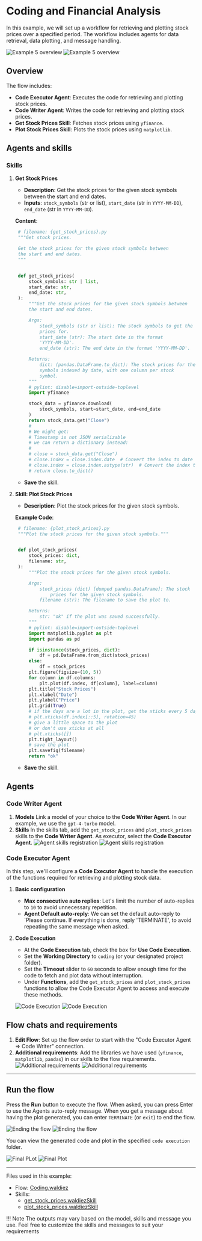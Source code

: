 # Coding and Financial Analysis

In this example, we will set up a workflow for retrieving and plotting stock prices over a specified period. The workflow includes agents for data retrieval, data plotting, and message handling.

![Example 5 overview](../static/images/light/examples/5/overview.webp#only-light)
![Example 5 overview](../static/images/dark/examples/5/overview.webp#only-dark)

## Overview

The flow includes:

- **Code Executor Agent**: Executes the code for retrieving and plotting stock prices.
- **Code Writer Agent**: Writes the code for retrieving and plotting stock prices.
- **Get Stock Prices Skill**: Fetches stock prices using `yfinance`.
- **Plot Stock Prices Skill**: Plots the stock prices using `matplotlib`.

## Agents and skills

### Skills

1. **Get Stock Prices**
   - **Description**: Get the stock prices for the given stock symbols between the start and end dates.
   - **Inputs**: `stock_symbols` (str or list), `start_date` (str in `YYYY-MM-DD`), `end_date` (str in `YYYY-MM-DD`).

   **Content**:

   ```python
    # filename: {get_stock_prices}.py
    """Get stock prices.

    Get the stock prices for the given stock symbols between  
    the start and end dates.
    """


    def get_stock_prices(
        stock_symbols: str | list,
        start_date: str,
        end_date: str,
    ):
        """Get the stock prices for the given stock symbols between
        the start and end dates.

        Args:
            stock_symbols (str or list): The stock symbols to get the
            prices for.
            start_date (str): The start date in the format 
            'YYYY-MM-DD'.
            end_date (str): The end date in the format 'YYYY-MM-DD'.

        Returns:
            dict: (pandas.DataFrame.to_dict): The stock prices for the given stock
            symbols indexed by date, with one column per stock 
            symbol.
        """
        # pylint: disable=import-outside-toplevel
        import yfinance

        stock_data = yfinance.download(
            stock_symbols, start=start_date, end=end_date
        )
        return stock_data.get("Close")
        #
        # We might get:
        # Timestamp is not JSON serializable
        # we can return a dictionary instead:
        #
        # close = stock_data.get("Close")
        # close.index = close.index.date  # Convert the index to date only
        # close.index = close.index.astype(str)  # Convert the index to string
        # return close.to_dict()
   ```

   - **Save** the skill.

2. **Skill: Plot Stock Prices**
   - **Description**: Plot the stock prices for the given stock symbols.

   **Example Code**:

   ```python
    # filename: {plot_stock_prices}.py
    """Plot the stock prices for the given stock symbols."""


    def plot_stock_prices(
        stock_prices: dict,
        filename: str,
    ):
        """Plot the stock prices for the given stock symbols.

        Args:
            stock_prices (dict) [dumped pandas.DataFrame]: The stock 
                prices for the given stock symbols.
            filename (str): The filename to save the plot to.

        Returns:
            str: "ok" if the plot was saved successfully.
        """
        # pylint: disable=import-outside-toplevel
        import matplotlib.pyplot as plt
        import pandas as pd

        if isinstance(stock_prices, dict):
            df = pd.DataFrame.from_dict(stock_prices)
        else:
            df = stock_prices
        plt.figure(figsize=(10, 5))
        for column in df.columns:
            plt.plot(df.index, df[column], label=column)
        plt.title("Stock Prices")
        plt.xlabel("Date")
        plt.ylabel("Price")
        plt.grid(True)
        # if the days are a lot in the plot, get the xticks every 5 days
        # plt.xticks(df.index[::5], rotation=45)
        # give a little space to the plot
        # or don't use xticks at all
        # plt.xticks([])
        plt.tight_layout()
        # save the plot
        plt.savefig(filename)
        return "ok"
    ```

   - **Save** the skill.

## Agents

### Code Writer Agent

1. **Models**
    Link a model of your choice to the **Code Writer Agent**. In our example, we use the `gpt-4-turbo` model.
2. **Skills**
    In the skills tab, add the `get_stock_prices` and `plot_stock_prices` skills to the **Code Writer Agent**. As executor, select the **Code Executor Agent**.
    ![Agent skills registration](../static/images/light/examples/5/agent_skills.webp#only-light)
    ![Agent skills registration](../static/images/dark/examples/5/agent_skills.webp#only-dark)

### Code Executor Agent

In this step, we'll configure a **Code Executor Agent** to handle the execution of the functions required for retrieving and plotting stock data.

1. **Basic configuration**
   - **Max consecutive auto replies**: Let's limit the number of auto-replies to `10` to avoid unnecessary repetition.
   - **Agent Default auto-reply**: We can set the default auto-reply to `Please continue. If everything is done, reply 'TERMINATE', to avoid repeating the same message when asked.

2. **Code Execution**
   - At the **Code Execution** tab, check the box for **Use Code Execution**.
   - Set the **Working Directory** to `coding` (or your designated project folder).
   - Set the **Timeout** slider to `60` seconds to allow enough time for the code to fetch and plot data without interruption.
   - Under **Functions**, add the `get_stock_prices` and `plot_stock_prices` functions to allow the Code Executor Agent to access and execute these methods.

    ![Code Execution](../static/images/light/examples/5/code_execution.webp#only-light)
    ![Code Execution](../static/images/dark/examples/5/code_execution.webp#only-dark)

## Flow chats and requirements

1. **Edit Flow**: Set up the flow order to start with the "Code Executor Agent => Code Writer" connection.
2. **Additional requirements**: Add the libraries we have used (`yfinance`, `matplotlib`, `pandas`) in our skills to the flow requirements.
    ![Additional requirements](../static/images/light/examples/5/requirements.webp#only-light)
    ![Additional requirements](../static/images/dark/examples/5/requirements.webp#only-dark)

---

## Run the flow

Press the **Run** button to execute the flow. When asked, you can press Enter to use the Agents auto-reply message. When you get a message about having the plot generated, you can enter  `TERMINATE` (or `exit`) to end the flow.

![Ending the flow](../static/images/light/examples/5/terminate.webp#only-light)
![Ending the flow](../static/images/dark/examples/5/terminate.webp#only-dark)

You can view the generated code and plot in the specified `code execution` folder.

![Final PLot](../static/images/light/examples/5/plot.webp#only-light)
![Final Plot](../static/images/dark/examples/5/plot.webp#only-dark)

---

Files used in this example:

- Flow: [Coding.waldiez](https://github.com/waldiez/examples/blob/main/05%20-%20Coding/Coding.waldiez)
- Skills:
  - [get_stock_prices.waldiezSkill](https://github.com/waldiez/examples/blob/main/Exported/skills/get_stock_prices.waldiezSkill)
  - [plot_stock_prices.waldiezSkill](https://github.com/waldiez/examples/blob/main/Exported/skills/plot_stock_prices.waldiezSkill)

!!! Note
    The outputs may vary based on the model, skills and message you use. Feel free to customize the skills and messages to suit your requirements
